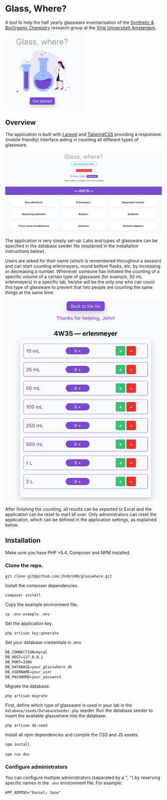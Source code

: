 # Glass, Where?
A tool to help the half yearly glassware inventarisation of the [Synthetic & BioOrganic Chemistry](https://syborch.com) research group at the [Vrije Universiteit Amsterdam](https://vu.nl).

<img width="300" src="https://raw.githubusercontent.com/jhnbrn90/glasswhere/master/images/Home.png" alt="Homepage" style="max-width:50%;">

## Overview
The application is built with [Laravel](https://laravel.com/) and [TailwindCSS](https://tailwindcss.com) providing a responsive (mobile friendly) interface aiding in counting all different types of glassware. 

<img src="https://raw.githubusercontent.com/jhnbrn90/glasswhere/master/images/Overview.png" alt="Overview">

The application is very simply set-up. Labs and types of glassware can be specified in the database seeder file (explained in the installation instructions below).

Users are asked for their name (which is remembered throughout a session) and can start counting erlenmeyers, round bottom flasks, etc. by increasing or decreasing a number. Whenever someone has initiated the counting of a specific volume of a certain type of glassware (for example, 50 mL erlenmeyers) in a specific lab, he/she will be the only one who can count this type of glassware to prevent that two people are counting the same things at the same time.

<img width="500" src="https://raw.githubusercontent.com/jhnbrn90/glasswhere/master/images/Counting.png" alt="Counting">

After finishing the counting, all results can be exported to Excel and the application can be reset to start all over.
Only administrators can reset the application, which can be defined in the application settings, as explained below.

## Installation
Make sure you have PHP >5.4, Composer and NPM installed.

### Clone the repo.

```
git clone git@github.com:Jhnbrn90/glasswhere.git
```

Install the composer dependencies.

```
composer install
```

Copy the example environment file.

```
cp .env.example .env
```

Set the application key.

```
php artisan key:generate
```

Set your database credentials in .env

```
DB_CONNECTION=mysql
DB_HOST=127.0.0.1
DB_PORT=3306
DB_DATABASE=your_glasswhere_db
DB_USERNAME=your_user
DB_PASSWORD=your_password
```

Migrate the database.

```
php artisan migrate
```

First, define which type of glassware is used in your lab in the `database/seeds/DatabaseSeeder.php` seeder.
Run the database seeder to insert the available glasswhere into the database. 

```
php artisan db:seed
```

Install all npm dependencies and compile the CSS and JS assets.

```
npm install

npm run dev
```

### Configure administrators
You can configure multiple administrators (separated by a "; ")  by reserving specific names in the `.env` environment file.
For example:

```
APP_ADMINS="Daniel; Jane"
```




